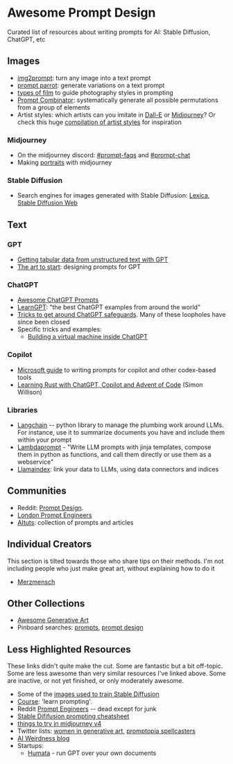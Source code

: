 # Awesome Prompt Design
Curated list of resources about writing prompts for AI: Stable Diffusion, ChatGPT, etc


## Images

* [img2prompt](https://replicate.com/methexis-inc/img2prompt): turn any image into a text prompt
* [prompt parrot](https://github.com/kyrick/cog-prompt-parrot): generate variations on a text prompt
* [types of film](https://www.lomography.com/films) to guide photography styles in prompting
* [Prompt Combinator](https://wainwrightmark.github.io/prompt-combinator/): systematically generate all possible permutations from a group of elements
* Artist styles: which artists can you imitate in [Dall-E](https://docs.google.com/spreadsheets/d/1d-N9BZ80qw3v2_3gWctYkRVuoMx6zs_We6c3h_yACJY/edit#gid=0) or [Midjourney](https://docs.google.com/spreadsheets/d/1d-N9BZ80qw3v2_3gWctYkRVuoMx6zs_We6c3h_yACJY/edit#gid=0)? Or check this huge [compilation of artist styles](https://asc.fooo.ooo/) for inspiration

### Midjourney

* On the midjourney discord: [#prompt-faqs](https://discord.com/channels/662267976984297473/1017917091606712430) and [#prompt-chat](https://discord.com/channels/662267976984297473/992207085146222713)
* Making [portraits](https://www.betchashesews.com/midjourney-portraits/) with midjourney

### Stable Diffusion

* Search engines for images generated with Stable Diffusion: [Lexica](https://lexica.art/), [Stable Diffusion Web](https://stablediffusionweb.com/prompts)


## Text


###  GPT
* [Getting tabular data from unstructured text with GPT](https://robertorocha.info/getting-tabular-data-from-unstructured-text-with-gpt-3-an-ongoing-experiment/)
* [The art to start](https://medium.com/merzazine/the-art-to-start-designing-prompts-for-gpt-3-introduction-89848c208007):  designing prompts for GPT

### ChatGPT
* [Awesome ChatGPT Prompts](https://github.com/f/awesome-chatgpt-prompts)
* [LearnGPT](https://www.learngpt.com/):  "the best ChatGPT examples from around the world"
* [Tricks to get around ChatGPT safeguards](https://twitter.com/davisblalock/status/1602600453555961856). Many of these loopholes have since been closed
* Specific tricks and examples:
	* [Building a virtual machine inside ChatGPT](https://www.engraved.blog/building-a-virtual-machine-inside/)

### Copilot
* [Microsoft guide](https://microsoft.github.io/prompt-engineering/) to writing prompts for copilot and other codex-based tools
* [Learning Rust with ChatGPT, Copilot and Advent of Code](https://simonwillison.net/2022/Dec/5/rust-chatgpt-copilot/) (Simon Willison)


### Libraries

- [Langchain](https://langchain.readthedocs.io/en/latest/index.html) -- python library to manage the plumbing work around LLMs. For instance, use it to summarize documents you have and include them within your prompt
- [Lambdaprompt](https://github.com/approximatelabs/lambdaprompt) - "Write LLM prompts with jinja templates, compose them in python as functions, and call them directly or use them as a webservice"
- [Llamaindex](https://github.com/jerryjliu/llama_index): link your data to LLMs, using data connectors and indices

##  Communities

* Reddit: [Prompt Design](https://www.reddit.com/r/PromptDesign/). 
* [London Prompt Engineers](https://www.meetup.com/london-prompt-engineers/)
* [AItuts](https://aituts.com/): collection of prompts and articles

## Individual Creators

This section is tilted towards those who share tips on their methods. I'm not including people who just make great art, without explaining how to do it

* [Merzmensch](https://medium.com/merzazine/the-art-to-start-designing-prompts-for-gpt-3-introduction-89848c208007)

## Other Collections

* [Awesome Generative Art](https://github.com/kosmos/awesome-generative-art)
* Pinboard searches: [prompts](https://pinboard.in/t:prompts), [prompt design](https://pinboard.in/t:prompt%20design)



## Less Highlighted Resources

These links didn't quite make the cut. Some are fantastic but a bit off-topic. Some are less awesome than very similar resources I've linked above. Some are inactive, or not yet finished, or only moderately awesome.

* Some of the [images used to train Stable Diffusion](https://laion-aesthetic.datasette.io/laion-aesthetic-6pls)
* [Course](https://learnprompting.org/docs/category/-basics): 'learn prompting'. 
* Reddit [Prompt Engineers](https://www.reddit.com/r/promptengineers/) -- dead except for junk
* [Stable Dififusion prompting cheatsheet](https://moritz.pm/posts/parameters)
* [things to try in midjourney v4](https://old.reddit.com/r/midjourney/comments/yoobjj/super_cool_things_to_try_in_v4_incl_prompts/)
* Twitter lists: [women in generative art](https://twitter.com/i/lists/1458840272046071825), [promptopia spellcasters](https://twitter.com/i/lists/1577672264430100480)
* [AI Weirdness blog](https://www.aiweirdness.com/)
* Startups:
	* [Humata](https://www.humata.ai/) - run GPT over your own documents

